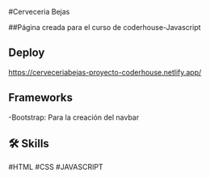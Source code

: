 #Cerveceria Bejas

##Página creada para el curso de coderhouse-Javascript
## Deploy

https://cerveceriabejas-proyecto-coderhouse.netlify.app/
## Frameworks

-Bootstrap:  Para la creación del navbar

## 🛠 Skills
#HTML
#CSS
#JAVASCRIPT

